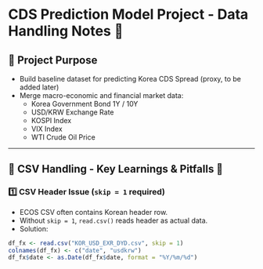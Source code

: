 # CDS Prediction Model Project - Data Handling Notes 📝

## 📌 Project Purpose

- Build baseline dataset for predicting Korea CDS Spread (proxy, to be added later)
- Merge macro-economic and financial market data:
  - Korea Government Bond 1Y / 10Y
  - USD/KRW Exchange Rate
  - KOSPI Index
  - VIX Index
  - WTI Crude Oil Price

---

## 📌 CSV Handling - Key Learnings & Pitfalls 🚩

### 1️⃣ CSV Header Issue (`skip = 1` required)

- ECOS CSV often contains Korean header row.
- Without `skip = 1`, `read.csv()` reads header as actual data.
- Solution:

```r
df_fx <- read.csv("KOR_USD_EXR_DYD.csv", skip = 1)
colnames(df_fx) <- c("date", "usdkrw")
df_fx$date <- as.Date(df_fx$date, format = "%Y/%m/%d")
